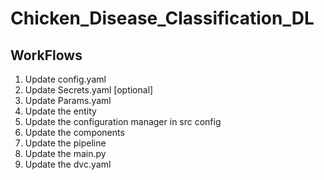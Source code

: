 # Chicken_Disease_Classification_DL

## WorkFlows

1. Update config.yaml
2. Update Secrets.yaml [optional]
3. Update Params.yaml
4. Update the entity
5. Update the configuration manager in src config
6. Update the components
7. Update the pipeline
8. Update the main.py
9. Update the dvc.yaml